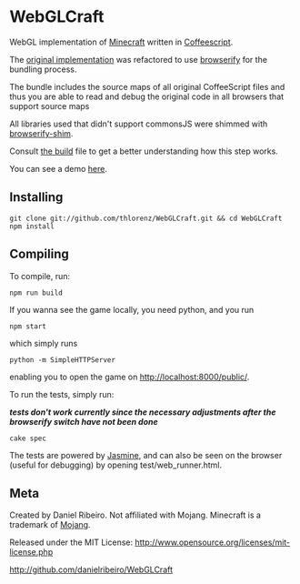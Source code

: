 WebGLCraft
==============

WebGL implementation of [Minecraft](http://www.minecraft.net/) written in [Coffeescript](http://jashkenas.github.com/coffee-script/).

The [original implementation](http://github.com/danielribeiro/WebGLCraft) was refactored to use
[browserify](https://github.com/substack/node-browserify) for the bundling process. 

The bundle includes the source maps of all original CoffeeScript files and thus you are able to read and debug the
original code in all browsers that support source maps

All libraries used that didn't support commonsJS were shimmed with [browserify-shim](https://github.com/thlorenz/browserify-shim).

Consult [the build](https://github.com/thlorenz/WebGLCraft/blob/master/build.coffee) file to get a better understanding
how this step works.

You can see a demo [here](http://thlorenz.github.com/WebGLCraft/).

Installing
----
    git clone git://github.com/thlorenz/WebGLCraft.git && cd WebGLCraft 
    npm install

Compiling
----

To compile, run:

    npm run build 

If you wanna see the game locally, you need python, and you run 

    npm start 

which simply runs


    python -m SimpleHTTPServer

enabling you to open the game on [http://localhost:8000/public/](http://localhost:8000/public/).


To run the tests, simply run: 

***tests don't work currently since the necessary adjustments after the browserify switch have not been done***

    cake spec

The tests are powered by [Jasmine](http://pivotal.github.com/jasmine/), and can also be seen
on the browser (useful for debugging) by opening test/web_runner.html.


Meta
----

Created by Daniel Ribeiro. Not affiliated with Mojang. Minecraft is a trademark of [Mojang](http://mojang.com/).

Released under the MIT License: http://www.opensource.org/licenses/mit-license.php

http://github.com/danielribeiro/WebGLCraft
